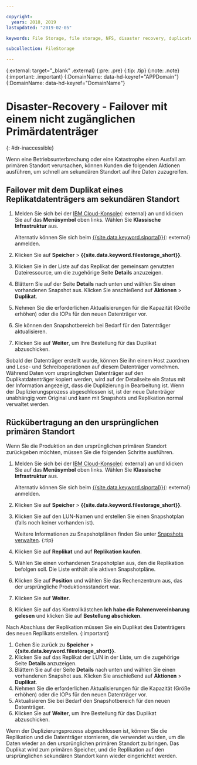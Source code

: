 ```yaml
---

copyright:
  years: 2018, 2019
lastupdated: "2019-02-05"

keywords: File Storage, file storage, NFS, disaster recovery, duplicate volume, replica volume, failover, failback,

subcollection: FileStorage

---
```

{:external: target="_blank" .external}
{:pre: .pre}
{:tip: .tip}
{:note: .note}
{:important: .important}
{:DomainName: data-hd-keyref="APPDomain"}
{:DomainName: data-hd-keyref="DomainName"}


# Disaster-Recovery - Failover mit einem nicht zugänglichen Primärdatenträger
{: #dr-inaccessible}

Wenn eine Betriebsunterbrechung oder eine Katastrophe einen Ausfall am primären Standort verursachen, können Kunden die folgenden Aktionen ausführen, um schnell am sekundären Standort auf ihre Daten zuzugreifen.

## Failover mit dem Duplikat eines Replikatdatenträgers am sekundären Standort

1. Melden Sie sich bei der [IBM Cloud-Konsole](https://{DomainName}/){: external} an und klicken Sie auf das **Menüsymbol** oben links. Wählen Sie **Klassische Infrastruktur** aus.

   Alternativ können Sie sich beim [{{site.data.keyword.slportal}}](https://control.softlayer.com/){: external} anmelden.
2. Klicken Sie auf **Speicher** > **{{site.data.keyword.filestorage_short}}**.
3. Klicken Sie in der Liste auf das Replikat der gemeinsam genutzten Dateiressource, um die zugehörige Seite **Details** anzuzeigen.
4. Blättern Sie auf der Seite **Details** nach unten und wählen Sie einen vorhandenen Snapshot aus. Klicken Sie anschießend auf **Aktionen** > **Duplikat**.
5. Nehmen Sie die erforderlichen Aktualisierungen für die Kapazität (Größe erhöhen) oder die IOPs für den neuen Datenträger vor.
6. Sie können den Snapshotbereich bei Bedarf für den Datenträger aktualisieren.
7. Klicken Sie auf **Weiter**, um Ihre Bestellung für das Duplikat abzuschicken.

Sobald der Datenträger erstellt wurde, können Sie ihn einem Host zuordnen und Lese- und Schreiboperationen auf diesem Datenträger vornehmen. Während Daten vom ursprünglichen Datenträger auf den Duplikatdatenträger kopiert werden, wird auf der Detailseite ein Status mit der Information angezeigt, dass die Duplizierung in Bearbeitung ist. Wenn der Duplizierungsprozess abgeschlossen ist, ist der neue Datenträger unabhängig vom Original und kann mit Snapshots und Replikation normal verwaltet werden.

## Rückübertragung an den ursprünglichen primären Standort

Wenn Sie die Produktion an den ursprünglichen primären Standort zurückgeben möchten, müssen Sie die folgenden Schritte ausführen.

1. Melden Sie sich bei der [IBM Cloud-Konsole](https://{DomainName}/){: external} an und klicken Sie auf das **Menüsymbol** oben links. Wählen Sie **Klassische Infrastruktur** aus.

   Alternativ können Sie sich beim [{{site.data.keyword.slportal}}](https://control.softlayer.com/){: external} anmelden.
2. Klicken Sie auf **Speicher** > **{{site.data.keyword.filestorage_short}}**.
3. Klicken Sie auf den LUN-Namen und erstellen Sie einen Snapshotplan (falls noch keiner vorhanden ist).

   Weitere Informationen zu Snapshotplänen finden Sie unter [Snapshots verwalten](/docs/infrastructure/FileStorage?topic=FileStorage-managingSnapshots#addschedule).
   {:tip}
4. Klicken Sie auf **Replikat** und auf **Replikation kaufen**.
5. Wählen Sie einen vorhandenen Snapshotplan aus, den die Replikation befolgen soll. Die Liste enthält alle aktiven Snapshotpläne.
6. Klicken Sie auf **Position** und wählen Sie das Rechenzentrum aus, das der ursprüngliche Produktionsstandort war.
7. Klicken Sie auf **Weiter**.
8. Klicken Sie auf das Kontrollkästchen **Ich habe die Rahmenvereinbarung gelesen** und klicken Sie auf **Bestellung abschicken**.

Nach Abschluss der Replikation müssen Sie ein Duplikat des Datenträgers des neuen Replikats erstellen.
{:important}

1. Gehen Sie zurück zu **Speicher** > **{{site.data.keyword.filestorage_short}}**.
2. Klicken Sie auf das Replikat der LUN in der Liste, um die zugehörige Seite **Details** anzuzeigen.
3. Blättern Sie auf der Seite **Details** nach unten und wählen Sie einen vorhandenen Snapshot aus. Klicken Sie anschießend auf **Aktionen** > **Duplikat**.
4. Nehmen Sie die erforderlichen Aktualisierungen für die Kapazität (Größe erhöhen) oder die IOPs für den neuen Datenträger vor.
5. Aktualisieren Sie bei Bedarf den Snapshotbereich für den neuen Datenträger.
6. Klicken Sie auf **Weiter**, um Ihre Bestellung für das Duplikat abzuschicken.

Wenn der Duplizierungsprozess abgeschlossen ist, können Sie die Replikation und die Datenträger stornieren, die verwendet wurden, um die Daten wieder an den ursprünglichen primären Standort zu bringen. Das Duplikat wird zum primären Speicher, und die Replikation auf den ursprünglichen sekundären Standort kann wieder eingerichtet werden.
